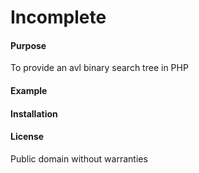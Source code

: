 # Incomplete

#### Purpose
To provide an avl binary search tree in PHP

#### Example

#### Installation

#### License
Public domain without warranties